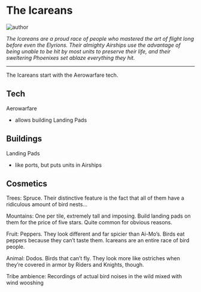 # The Icareans

![author](https://img.shields.io/badge/author-!%20Chicago%20--%20Old%20Days%20(2002)%233407-%237289DA)

*The Icareans are a proud race of people who mastered the art of flight long before even the Elyrions. Their almighty Airships use the advantage of being unable to be hit by most units to preserve their life, and their sweltering Phoenixes set ablaze everything they hit.*

---

The Icareans start with the Aerowarfare tech.

## Tech

Aerowarfare

- allows building Landing Pads
 
## Buildings

Landing Pads

- like ports, but puts units in Airships

## Cosmetics

Trees: Spruce. Their distinctive feature is the fact that all of them have a ridiculous amount of bird nests...

Mountains: One per tile, extremely tall and imposing. Build landing pads on them for the price of five stars. Quite common for obvious reasons.

Fruit: Peppers. They look different and far spicier than Ai-Mo’s. Birds eat peppers because they can’t taste them. Icareans are an entire race of bird people.

Animal: Dodos. Birds that can’t fly. They look more like ostriches when they’re covered in armor by Riders and Knights, though.

Tribe ambience: Recordings of actual bird noises in the wild mixed with wind wooshing
